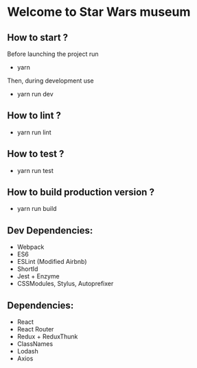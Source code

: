 # Welcome to Star Wars museum

## How to start ?
Before launching the project run
- yarn

Then, during development use
- yarn run dev

## How to lint ?
- yarn run lint

## How to test ?
- yarn run test

## How to build production version ?
- yarn run build


## Dev Dependencies:
- Webpack
- ES6
- ESLint (Modified Airbnb)
- ShortId
- Jest + Enzyme
- CSSModules, Stylus, Autoprefixer

## Dependencies:
- React
- React Router
- Redux + ReduxThunk
- ClassNames
- Lodash
- Axios
